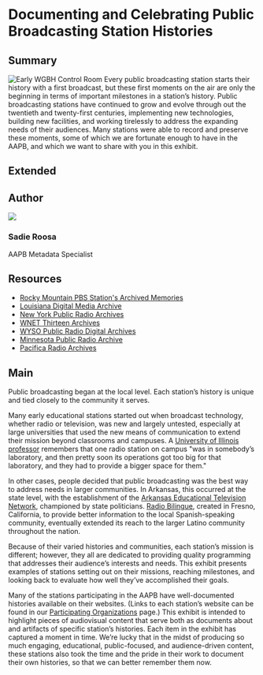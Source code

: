 # Documenting and Celebrating Public Broadcasting Station Histories

## Summary

![Early WGBH Control Room](https://s3.amazonaws.com/americanarchive.org/exhibits/AAPB_Exhibit_StationHistories_image0.jpg "Early WGBH Control Room")
Every public broadcasting station starts their history with a first broadcast, but these first moments on the air are only the beginning in terms of important milestones in a station’s history. Public broadcasting stations have continued to grow and evolve through out the twentieth and twenty-first centuries, implementing new technologies, building new facilities, and working tirelessly to address the expanding needs of their audiences. Many stations were able to record and preserve these moments, some of which we are fortunate enough to have in the AAPB, and which we want to share with you in this exhibit.

## Extended

## Author

<img class="img-circle pull-left" src="https://s3.amazonaws.com/americanarchive.org/staff/Staff_Roosa.jpg"/>

### Sadie Roosa
AAPB Metadata Specialist

## Resources

- [Rocky Mountain PBS Station's Archived Memories](http://www.rmpbs.org/volunteer/sam/about-stations-archived-memories-sam/)
- [Louisiana Digital Media Archive](http://www.ladigitalmedia.org/)
- [New York Public Radio Archives](http://www.wnyc.org/series/archives-and-preservation/)
- [WNET Thirteen Archives](http://www.thirteen.org/about/archives/)
- [WYSO Public Radio Digital Archives](http://www.greenecountyroom.info/cdm/landingpage/collection/WYSOProgram)
- [Minnesota Public Radio Archive](http://archive.mprnews.org/)
- [Pacifica Radio Archives](http://audio.pacificaradioarchives.org/)

## Main

Public broadcasting began at the local level. Each station’s history is unique and tied closely to the community it serves.

Many early educational stations started out when broadcast technology, whether radio or television, was new and largely untested, especially at large universities that used the new means of communication to extend their mission beyond classrooms and campuses. A [University of Illinois professor](http://americanarchive.org/catalog/cpb-aacip_16-79v15q57) remembers that one radio station on campus "was in somebody’s laboratory, and then pretty soon its operations got too big for that laboratory, and they had to provide a bigger space for them."

In other cases, people decided that public broadcasting was the best way to address needs in larger communities. In Arkansas, this occurred at the state level, with the establishment of the [Arkansas Educational Television Network](/participating-orgs/1708), championed by state politicians. [Radio Bilingue](/participating-orgs/1293), created in Fresno, California, to provide better information to the local Spanish-speaking community, eventually extended its reach to the larger Latino community throughout the nation.

Because of their varied histories and communities, each station’s mission is different; however, they all are dedicated to providing quality programming that addresses their audience’s interests and needs. This exhibit presents examples of stations setting out on their missions, reaching milestones, and looking back to evaluate how well they’ve accomplished their goals.

Many of the stations participating in the AAPB have well-documented histories available on their websites. (Links to each station’s website can be found in our [Participating Organizations](http://americanarchive.org/participating-orgs) page.) This exhibit is intended to highlight pieces of audiovisual content that serve both as documents about and artifacts of specific station’s histories. Each item in the exhibit has captured a moment in time. We’re lucky that in the midst of producing so much engaging, educational, public-focused, and audience-driven content, these stations also took the time and the pride in their work to document their own histories, so that we can better remember them now.

